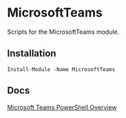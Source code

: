 # MicrosoftTeams

Scripts for the MicrosoftTeams module.

## Installation

```
Install-Module -Name MicrosoftTeams
```

## Docs

[Microsoft Teams PowerShell Overview](https://docs.microsoft.com/en-us/MicrosoftTeams/teams-powershell-overview)